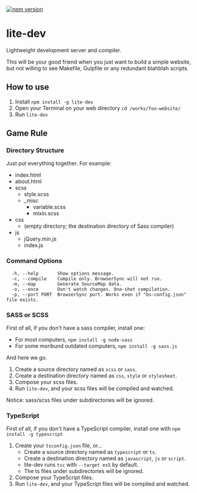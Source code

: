 [![npm version](https://badge.fury.io/js/lite-dev.svg)](https://www.npmjs.com/package/lite-dev)

# lite-dev

Lightweight development server and compiler.

This will be your good friend when you just want to build a simple website, but not willing to see Makefile, Gulpfile or any redundant blahblah scripts.

## How to use

1. Install `npm install -g lite-dev`
2. Open your Terminal on your web directory `cd /works/foo-website/` 
3. Run `lite-dev`

## Game Rule

### Directory Structure

Just put everything together. For example:

- index.html
- about.html
- scss
  - style.scss
  - _misc
    - variable.scss
    - mixin.scss
- css
  - (empty directory; the destination directory of Sass compiler)
- js
  - jQuery.min.js
  - index.js
  
### Command Options

```
  -h, --help       Show options message.
  -c, --compile    Compile only. BrowserSync will not run.
  -m, --map        Generate SourceMap data.
  -o, --once       Don't watch changes. One-shot compilation.
  -p, --port PORT  BrowserSync port. Works even if "bs-config.json" file exists.
```

### SASS or SCSS

First of all, if you don't have a sass compiler, install one:

- For most computers, `npm install -g node-sass`
- For some moribund outdated computers, `npm install -g sass.js`

And here we go.
   
1. Create a source directory named as `scss` or `sass`.
2. Create a destination directory named as `css`, `style` or `stylesheet`.
3. Compose your scss files.
4. Run `lite-dev`, and your scss files will be compiled and watched.

Notice: sass/scss files under subdirectories will be ignored.

### TypeScript

First of all, if you don't have a TypeScript compiler, install one with `npm install -g typescript`

1. Create your `tsconfig.json` file, or... 
    - Create a source directory named as `typescript` or `ts`.
    - Create a destination directory named as `javascript`, `js` or `script`.
    - lite-dev runs `tsc` with `--target es5` by default.
    - The ts files under subdirectories will be ignored.
2. Compose your TypeScript files.
3. Run `lite-dev`, and your TypeScript files will be compiled and watched.
